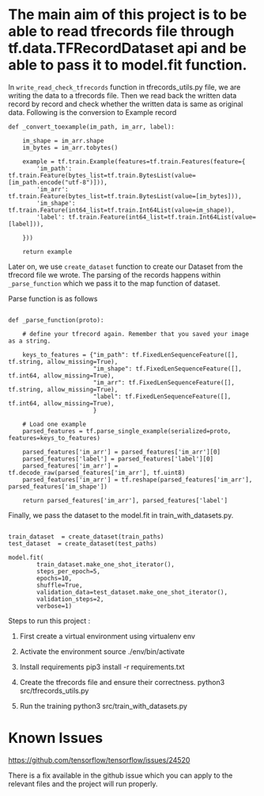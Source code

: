 # The main aim of this project is to be able to read tfrecords file through tf.data.TFRecordDataset api and be able to pass it to model.fit function.


In `write_read_check_tfrecords` function in tfrecords_utils.py file,
we are writing the data to a tfrecords file.
Then we read back the written data record by record and check whether
the written data is same as original data. Following is the conversion to Example record


```
def _convert_toexample(im_path, im_arr, label):

    im_shape = im_arr.shape
    im_bytes = im_arr.tobytes()

    example = tf.train.Example(features=tf.train.Features(feature={
        'im_path': tf.train.Feature(bytes_list=tf.train.BytesList(value=[im_path.encode("utf-8")])),
        'im_arr': tf.train.Feature(bytes_list=tf.train.BytesList(value=[im_bytes])),
        'im_shape': tf.train.Feature(int64_list=tf.train.Int64List(value=im_shape)),
        'label': tf.train.Feature(int64_list=tf.train.Int64List(value=[label])),

    }))

    return example
```

Later on, we use `create_dataset` function to create our Dataset
from the tfrecord file we wrote. The parsing of the records happens
within `_parse_function` which we pass it to the map function of dataset.

Parse function is as follows 

```buildoutcfg

def _parse_function(proto):

    # define your tfrecord again. Remember that you saved your image as a string.

    keys_to_features = {"im_path": tf.FixedLenSequenceFeature([], tf.string, allow_missing=True),
                        "im_shape": tf.FixedLenSequenceFeature([], tf.int64, allow_missing=True),
                        "im_arr": tf.FixedLenSequenceFeature([], tf.string, allow_missing=True),
                        "label": tf.FixedLenSequenceFeature([], tf.int64, allow_missing=True),
                        }

    # Load one example
    parsed_features = tf.parse_single_example(serialized=proto, features=keys_to_features)

    parsed_features['im_arr'] = parsed_features['im_arr'][0]
    parsed_features['label'] = parsed_features['label'][0]
    parsed_features['im_arr'] = tf.decode_raw(parsed_features['im_arr'], tf.uint8)
    parsed_features['im_arr'] = tf.reshape(parsed_features['im_arr'], parsed_features['im_shape'])

    return parsed_features['im_arr'], parsed_features['label']

```

Finally, we pass the dataset to the model.fit in train_with_datasets.py.


```buildoutcfg

train_dataset  = create_dataset(train_paths)
test_dataset  = create_dataset(test_paths)

model.fit(
        train_dataset.make_one_shot_iterator(),
        steps_per_epoch=5,
        epochs=10,
        shuffle=True,
        validation_data=test_dataset.make_one_shot_iterator(),
        validation_steps=2,
        verbose=1)

```



Steps to run this project :

1. First create a virtual environment using 
    virtualenv env

2. Activate the environment
    source ./env/bin/activate

3. Install requirements
    pip3 install -r requirements.txt

4. Create the tfrecords file and ensure their correctness.
    python3 src/tfrecords_utils.py

5. Run the training
    python3 src/train_with_datasets.py


# Known Issues  
https://github.com/tensorflow/tensorflow/issues/24520

There is a fix available in the github issue which you can apply 
to the relevant files and the project will run properly.
